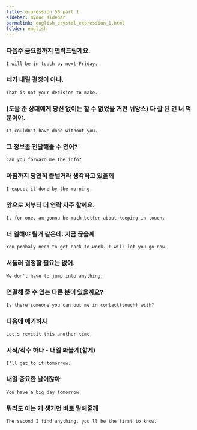 ```yaml
---
title: expression 50 part 1
sidebar: mydoc_sidebar
permalink: english_crystal_expression_1.html
folder: english
---
```


### 다음주 금요일까지 연락드릴게요.

    I will be in touch by next Friday.

### 네가 내릴 결정이 아냐.

    That is not your decision to make.

### (도움 준 상대에게 당신 없이는 할 수 없었을 거란 뉘앙스) 다 잘 된 건 너 덕분이야.

    It couldn't have done without you.

### 그 정보좀 전달해줄 수 있어?

    Can you forward me the info?

### 아침까지 당연히 끝낼거라 생각하고 있을께

    I expect it done by the morning.

### 앞으로 저부터 더 연락 자주 할께요.

    I, for one, am gonna be much better about keeping in touch.

### 너 일해야 될거 같은데. 지금 끊을께

    You probaly need to get back to work. I will let you go now.

### 서둘러 결정할 필요는 없어.

    We don't have to jump into anything.

### 연결해 줄 수 있는 다른 분이 있을까요?

    Is there someone you can put me in contact(touch) with?

### 다음에 얘기하자

    Let's revisit this another time.

### 시작/착수 하다 - 내일 봐볼게(할게)

    I'll get to it tomorrow.

### 내일 중요한 날이잖아

    You have a big day tomorrow

### 뭐라도 아는 게 생기면 바로 말해줄께

    The second I find anything, you'll be the first to know.
